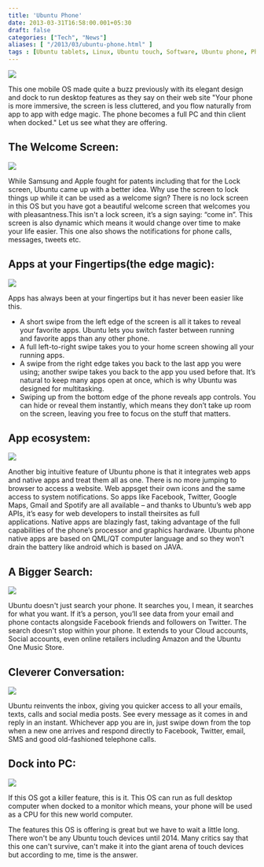 ```yaml
---
title: 'Ubuntu Phone'
date: 2013-03-31T16:58:00.001+05:30
draft: false
categories: ["Tech", "News"]
aliases: [ "/2013/03/ubuntu-phone.html" ]
tags : [Ubuntu tablets, Linux, Ubuntu touch, Software, Ubuntu phone, Phone, smartphone, Mobile, Technology]
---
```


[![](https://2.bp.blogspot.com/-zEATfTD9EfQ/UVgNZABBrOI/AAAAAAAAAd4/vi0fdrb1imM/s1600/ubphon.jpg)](https://2.bp.blogspot.com/-zEATfTD9EfQ/UVgNZABBrOI/AAAAAAAAAd4/vi0fdrb1imM/s1600/ubphon.jpg)

This one mobile OS made quite a buzz previously with its elegant design and dock to run desktop features as they say on their web site "Your phone is more immersive, the screen is less cluttered, and you flow naturally from app to app with edge magic. The phone becomes a full PC and thin client when docked." Let us see what they are offering.  
  

> 

  

The Welcome Screen:
-------------------

[![](https://4.bp.blogspot.com/-FJ3uE7DSjnI/UVgS2sstRJI/AAAAAAAAAeY/XTtRN7paiNA/s1600/ubuntu-phone-os-3.jpg)](https://4.bp.blogspot.com/-FJ3uE7DSjnI/UVgS2sstRJI/AAAAAAAAAeY/XTtRN7paiNA/s1600/ubuntu-phone-os-3.jpg)

  

While Samsung and Apple fought for patents including that for the Lock screen, Ubuntu came up with a better idea. Why use the screen to lock things up while it can be used as a welcome sign? There is no lock screen in this OS but you have got a beautiful welcome screen that welcomes you with pleasantness.This isn't a lock screen, it’s a sign saying: “come in”. This screen is also dynamic which means it would change over time to make your life easier. This one also shows the notifications for phone calls, messages, tweets etc.

  

Apps at your Fingertips(the edge magic):
----------------------------------------

[![](https://3.bp.blogspot.com/-zmv83e0QMzY/UVgPtlTUTDI/AAAAAAAAAeI/tNL5cdCHapU/s1600/ubuntu-mobile-multitasking-550x484.jpg)](https://3.bp.blogspot.com/-zmv83e0QMzY/UVgPtlTUTDI/AAAAAAAAAeI/tNL5cdCHapU/s1600/ubuntu-mobile-multitasking-550x484.jpg)

  

Apps has always been at your fingertips but it has never been easier like this.

  
  

*   A short swipe from the left edge of the screen is all it takes to reveal your favorite apps. Ubuntu lets you switch faster between running and favorite apps than any other phone.
*   A full left-to-right swipe takes you to your home screen showing all your running apps.
*   A swipe from the right edge takes you back to the last app you were using; another swipe takes you back to the app you used before that. It’s natural to keep many apps open at once, which is why Ubuntu was designed for multitasking.
*   Swiping up from the bottom edge of the phone reveals app controls. You can hide or reveal them instantly, which means they don’t take up room on the screen, leaving you free to focus on the stuff that matters.

  

App ecosystem:
--------------

[![](https://2.bp.blogspot.com/-WvCbFTXJrVE/UVgVPRV6a-I/AAAAAAAAAek/qgtZunwgw24/s1600/App-dev-tablet-GoMobile.png)](https://2.bp.blogspot.com/-WvCbFTXJrVE/UVgVPRV6a-I/AAAAAAAAAek/qgtZunwgw24/s1600/App-dev-tablet-GoMobile.png)

  

Another big intuitive feature of Ubuntu phone is that it integrates web apps and native apps and treat them all as one. There is no more jumping to browser to access a website. Web appsget their own icons and the same access to system notifications. So apps like Facebook, Twitter, Google Maps, Gmail and Spotify are all available – and thanks to Ubuntu’s web app APIs, it’s easy for web developers to install theirsites as full applications. Native apps are blazingly fast, taking advantage of the full capabilities of the phone’s processor and graphics hardware. Ubuntu phone native apps are based on QML/QT computer language and so they won't drain the battery like android which is based on JAVA.

  

A Bigger Search:
----------------

[![](https://4.bp.blogspot.com/-d-BwG8vSdNE/UVgYJ8hg8bI/AAAAAAAAAe0/73aVL8cR0aw/s1600/it_photo_188224_52.jpg)](https://4.bp.blogspot.com/-d-BwG8vSdNE/UVgYJ8hg8bI/AAAAAAAAAe0/73aVL8cR0aw/s1600/it_photo_188224_52.jpg)

  

  

Ubuntu doesn't just search your phone. It searches you, I mean, it searches for what you want. If it’s a person, you’ll see data from your email and phone contacts alongside Facebook friends and followers on Twitter. The search doesn't stop within your phone. It extends to your Cloud accounts, Social accounts, even online retailers including Amazon and the Ubuntu One Music Store.  

  

Cleverer Conversation:
----------------------

[![](https://1.bp.blogspot.com/-poRhnrZEUX4/UVgZ7MOnKsI/AAAAAAAAAfE/qIUgCFzYI9E/s1600/1671742-inline-inline-ubuntu-101.jpg)](https://1.bp.blogspot.com/-poRhnrZEUX4/UVgZ7MOnKsI/AAAAAAAAAfE/qIUgCFzYI9E/s1600/1671742-inline-inline-ubuntu-101.jpg)

  

  

Ubuntu reinvents the inbox, giving you quicker access to all your emails, texts, calls and social media posts. See every message as it comes in and reply in an instant. Whichever app you are in, just swipe down from the top when a new one arrives and respond directly to Facebook, Twitter, email, SMS and good old-fashioned telephone calls. 

  

Dock into PC:
-------------

[![](https://4.bp.blogspot.com/-xbd2pOM76kg/UVgcUsqkx_I/AAAAAAAAAfU/eJASEgivrxM/s1600/converged-device-440x267.jpg)](https://4.bp.blogspot.com/-xbd2pOM76kg/UVgcUsqkx_I/AAAAAAAAAfU/eJASEgivrxM/s1600/converged-device-440x267.jpg)

  

If this OS got a killer feature, this is it. This OS can run as full desktop computer when docked to a monitor which means, your phone will be used as a CPU for this new world computer.

  

  

The features this OS is offering is great but we have to wait a little long. There won't be any Ubuntu touch devices until 2014. Many critics say that this one can't survive, can't make it into the giant arena of touch devices but according to me, time is the answer.